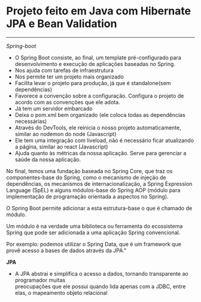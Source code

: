 
# Projeto feito em Java com Hibernate JPA e Bean Validation 

<hr> 

*Spring-boot*
* O Spring Boot consiste, ao final, um template pré-configurado para desenvolvimento e execução de aplicações baseadas no Spring. <br/> 
* Nos ajuda com tarefas de infraestrutura <br/> 
* Nos permite ter um projeto mais organizado <br/> 
* Facilita levar o projeto para produção, já que é standalone(sem dependências) <br/> 
* Favorece a convenção sobre a configuração. Configura o projeto de acordo com as convenções que ele adota. <br/> 
* Já tem um servidor embarcado <br/> 
* Deixa o pom.xml bem organizado (ele coloca todas as dependências necessárias) <br/> 
* Através do DevTools, ele reinicia o nosso projeto automaticamente, similar ao nodemon do node (Javascript) <br/> 
* Ele tem uma integração com liveload, não é necessário ficar atualizando a página, similar ao react (Javascript) <br/> 
* Ajuda quanto às métricas da nossa aplicação. Serve para gerenciar a saúde da nossa aplicação. <br/> 

No final, temos uma fundação baseada no Spring Core, que traz os componentes-base do Spring, como o mecanismo de injeção de dependências, os mecanismos de internacionalização, a Spring Expression Language (SpEL) e alguns módulos-base do Spring AOP (módulo para implementação de programação orientada a aspectos no Spring).

O Spring Boot permite adicionar a esta estrutura-base o que é chamado de módulo.

Um módulo é na verdade uma biblioteca ou ferramenta do ecossistema Spring que pode ser adicionada a uma aplicação Spring convencional.

Por exemplo: podemos utilizar o Spring Data, que é um framework que provê acesso a bases de dados através da JPA."


**JPA**  <br/> 
*  A JPA abstrai e simplifica o acesso a dados, tornando transparente ao programador muitas <br/> 
preocupações que ele possui quando lida apenas com a JDBC, entre elas, o mapeamento objeto relacional


